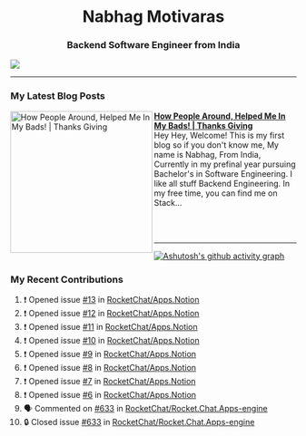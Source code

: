  
<h1 align="center">Nabhag Motivaras</h1>
<h3 align="center">Backend Software Engineer from India</h3>

<img src="Twitter header - 2.png"/>

 <hr>
 
### My Latest Blog Posts 
<!-- HASHNODE_BLOG:START -->
<p align="left">
<a href="https://nabhagmotivaras.hashnode.dev//experience-2022" title="How People Around, Helped Me In My Bads!  | Thanks Giving"><img src="https://cdn.hashnode.com/res/hashnode/image/stock/unsplash/d1956810eb099b7959df44d932fa9fe4.jpeg" alt="How People Around, Helped Me In My Bads!  | Thanks Giving" width="250px" align="left" /></a>
<a href="https://nabhagmotivaras.hashnode.dev//experience-2022" title="How People Around, Helped Me In My Bads!  | Thanks Giving"><strong>How People Around, Helped Me In My Bads!  | Thanks Giving</strong></a>
<br/> Hey Hey, Welcome! This is my first blog so if you don't know me, My name is Nabhag, From India, Currently in my prefinal year pursuing Bachelor's in Software Engineering. I like all stuff Backend Engineering. In my free time, you can find me on Stack... </p> <br/> <br/>
<!-- HASHNODE_BLOG:END -->
<p align=left> 
 <hr>
 
   [![Ashutosh's github activity graph](https://github-readme-activity-graph.cyclic.app/graph?username=Nabhag8848&bg_color=000000&color=ffffff&line=26a269&point=c01c28&area=true&hide_border=true)](https://github.com/ashutosh00710/github-readme-activity-graph)
 
 ### My Recent Contributions

<!--START_SECTION:activity-->
1. ❗ Opened issue [#13](https://github.com/RocketChat/Apps.Notion/issues/13) in [RocketChat/Apps.Notion](https://github.com/RocketChat/Apps.Notion)
2. ❗ Opened issue [#12](https://github.com/RocketChat/Apps.Notion/issues/12) in [RocketChat/Apps.Notion](https://github.com/RocketChat/Apps.Notion)
3. ❗ Opened issue [#11](https://github.com/RocketChat/Apps.Notion/issues/11) in [RocketChat/Apps.Notion](https://github.com/RocketChat/Apps.Notion)
4. ❗ Opened issue [#10](https://github.com/RocketChat/Apps.Notion/issues/10) in [RocketChat/Apps.Notion](https://github.com/RocketChat/Apps.Notion)
5. ❗ Opened issue [#9](https://github.com/RocketChat/Apps.Notion/issues/9) in [RocketChat/Apps.Notion](https://github.com/RocketChat/Apps.Notion)
6. ❗ Opened issue [#8](https://github.com/RocketChat/Apps.Notion/issues/8) in [RocketChat/Apps.Notion](https://github.com/RocketChat/Apps.Notion)
7. ❗ Opened issue [#7](https://github.com/RocketChat/Apps.Notion/issues/7) in [RocketChat/Apps.Notion](https://github.com/RocketChat/Apps.Notion)
8. ❗ Opened issue [#6](https://github.com/RocketChat/Apps.Notion/issues/6) in [RocketChat/Apps.Notion](https://github.com/RocketChat/Apps.Notion)
9. 🗣 Commented on [#633](https://github.com/RocketChat/Rocket.Chat.Apps-engine/issues/633) in [RocketChat/Rocket.Chat.Apps-engine](https://github.com/RocketChat/Rocket.Chat.Apps-engine)
10. 🔒 Closed issue [#633](https://github.com/RocketChat/Rocket.Chat.Apps-engine/issues/633) in [RocketChat/Rocket.Chat.Apps-engine](https://github.com/RocketChat/Rocket.Chat.Apps-engine)
<!--END_SECTION:activity-->
 
 </p>
 
  <br> <br>
  



